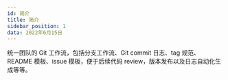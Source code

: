 ```yaml
---
id: 简介
title: 简介
sidebar_position: 1
data: 2022年6月15日
---
```


统一团队的 Git 工作流，包括分支工作流、Git commit 日志、tag 规范、README 模板、issue 模板，便于后续代码 review，版本发布以及日志自动化生成等等。
